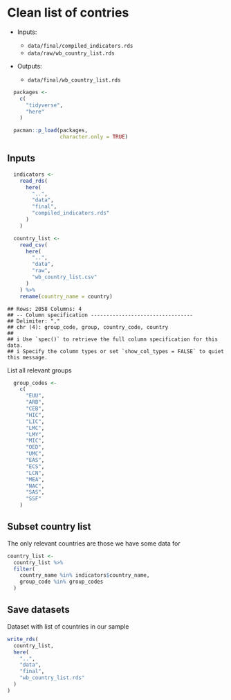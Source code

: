 # Clean list of contries

- Inputs:
  - `data/final/compiled_indicators.rds`
  - `data/raw/wb_country_list.rds`
      
      
- Outputs:
  - `data/final/wb_country_list.rds`


```r
  packages <-
    c(
      "tidyverse",
      "here"
    )

  pacman::p_load(packages,
                 character.only = TRUE)
```


## Inputs


```r
  indicators <-
    read_rds(
      here(
        "..",
        "data",
        "final",
        "compiled_indicators.rds"
      )
    )

  country_list <-
    read_csv(
      here(
        "..",
        "data",
        "raw",
        "wb_country_list.csv"
      )
    ) %>%
    rename(country_name = country)
```

```
## Rows: 2058 Columns: 4
## -- Column specification ---------------------------------
## Delimiter: ","
## chr (4): group_code, group, country_code, country
## 
## i Use `spec()` to retrieve the full column specification for this data.
## i Specify the column types or set `show_col_types = FALSE` to quiet this message.
```

List all relevant groups


```r
  group_codes <-
    c(
      "EUU",
      "ARB",
      "CEB",
      "HIC",
      "LIC",
      "LMC",
      "LMY",
      "MIC",
      "OED",
      "UMC",
      "EAS",
      "ECS",
      "LCN",
      "MEA",
      "NAC",
      "SAS",
      "SSF"
    )
```


## Subset country list

The only relevant countries are those we have some data for


```r
country_list <-
  country_list %>%
  filter(
    country_name %in% indicators$country_name,
    group_code %in% group_codes
  )
```

## Save datasets

Dataset with list of countries in our sample


```r
write_rds(
  country_list,
  here(
    "..",
    "data",
    "final",
    "wb_country_list.rds"
  )
)
```

